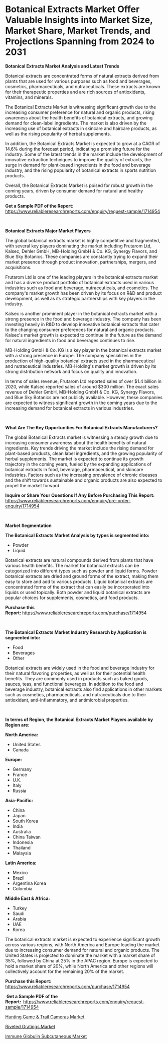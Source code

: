 <p><h1>Botanical Extracts Market Offer Valuable Insights into Market Size, Market Share, Market Trends, and Projections Spanning from 2024 to 2031</h1></p><p><strong>Botanical Extracts Market Analysis and Latest Trends</strong></p>
<p><p>Botanical extracts are concentrated forms of natural extracts derived from plants that are used for various purposes such as food and beverages, cosmetics, pharmaceuticals, and nutraceuticals. These extracts are known for their therapeutic properties and are rich sources of antioxidants, vitamins, and minerals.</p><p>The Botanical Extracts Market is witnessing significant growth due to the increasing consumer preference for natural and organic products, rising awareness about the health benefits of botanical extracts, and growing demand for clean-label ingredients. The market is also driven by the increasing use of botanical extracts in skincare and haircare products, as well as the rising popularity of herbal supplements.</p><p>In addition, the Botanical Extracts Market is expected to grow at a CAGR of 14.6% during the forecast period, indicating a promising future for the industry. Some of the latest trends in the market include the development of innovative extraction techniques to improve the quality of extracts, the surge in demand for plant-based ingredients in the food and beverage industry, and the rising popularity of botanical extracts in sports nutrition products.</p><p>Overall, the Botanical Extracts Market is poised for robust growth in the coming years, driven by consumer demand for natural and healthy products.</p></p>
<p><strong>Get a Sample PDF of the Report:&nbsp;</strong> <a href="https://www.reliableresearchreports.com/enquiry/request-sample/1714954">https://www.reliableresearchreports.com/enquiry/request-sample/1714954</a></p>
<p>&nbsp;</p>
<p><strong>Botanical Extracts Major Market Players</strong></p>
<p><p>The global botanical extracts market is highly competitive and fragmented, with several key players dominating the market including Frutarom Ltd, Kalsec, Dehler GmbH, MB-Holding GmbH & Co. KG, Synergy Flavors, and Blue Sky Botanics. These companies are constantly trying to expand their market presence through product innovation, partnerships, mergers, and acquisitions.</p><p>Frutarom Ltd is one of the leading players in the botanical extracts market and has a diverse product portfolio of botanical extracts used in various industries such as food and beverage, nutraceuticals, and cosmetics. The company's market growth has been driven by its focus on R&D and product development, as well as its strategic partnerships with key players in the industry.</p><p>Kalsec is another prominent player in the botanical extracts market with a strong presence in the food and beverage industry. The company has been investing heavily in R&D to develop innovative botanical extracts that cater to the changing consumer preferences for natural and organic products. Kalsec's market growth is expected to continue in the future as the demand for natural ingredients in food and beverages continues to rise.</p><p>MB-Holding GmbH & Co. KG is a key player in the botanical extracts market with a strong presence in Europe. The company specializes in the production of high-quality botanical extracts used in the pharmaceutical and nutraceutical industries. MB-Holding's market growth is driven by its strong distribution network and focus on quality and innovation.</p><p>In terms of sales revenue, Frutarom Ltd reported sales of over $1.4 billion in 2020, while Kalsec reported sales of around $300 million. The exact sales revenue of Dehler GmbH, MB-Holding GmbH & Co. KG, Synergy Flavors, and Blue Sky Botanics are not publicly available. However, these companies are expected to witness significant growth in the coming years due to the increasing demand for botanical extracts in various industries.</p></p>
<p>&nbsp;</p>
<p><strong>What Are The Key Opportunities For Botanical Extracts Manufacturers?</strong></p>
<p><p>The global Botanical Extracts market is witnessing a steady growth due to increasing consumer awareness about the health benefits of natural ingredients. Key trends driving the market include the rising demand for plant-based products, clean label ingredients, and the growing popularity of herbal supplements. The market is expected to continue its growth trajectory in the coming years, fueled by the expanding applications of botanical extracts in food, beverage, pharmaceutical, and skincare industries. Factors such as the increasing prevalence of chronic diseases and the shift towards sustainable and organic products are also expected to propel the market forward.</p></p>
<p><strong>Inquire or Share Your Questions If Any Before Purchasing This Report:</strong> <a href="https://www.reliableresearchreports.com/enquiry/pre-order-enquiry/1714954">https://www.reliableresearchreports.com/enquiry/pre-order-enquiry/1714954</a></p>
<p>&nbsp;</p>
<p><strong>Market Segmentation</strong></p>
<p><strong>The Botanical Extracts Market Analysis by types is segmented into:</strong></p>
<p><ul><li>Powder</li><li>Liquid</li></ul></p>
<p><p>Botanical extracts are natural compounds derived from plants that have various health benefits. The market for botanical extracts can be categorized into different types such as powder and liquid forms. Powder botanical extracts are dried and ground forms of the extract, making them easy to store and add to various products. Liquid botanical extracts are concentrated forms of the extract that can easily be incorporated into liquids or used topically. Both powder and liquid botanical extracts are popular choices for supplements, cosmetics, and food products.</p></p>
<p><strong>Purchase this Report:&nbsp;</strong><a href="https://www.reliableresearchreports.com/purchase/1714954">https://www.reliableresearchreports.com/purchase/1714954</a></p>
<p>&nbsp;</p>
<p><strong>The Botanical Extracts Market Industry Research by Application is segmented into:</strong></p>
<p><ul><li>Food</li><li>Beverages</li><li>Other</li></ul></p>
<p><p>Botanical extracts are widely used in the food and beverage industry for their natural flavoring properties, as well as for their potential health benefits. They are commonly used in products such as baked goods, sauces, teas, and functional beverages. In addition to the food and beverage industry, botanical extracts also find applications in other markets such as cosmetics, pharmaceuticals, and nutraceuticals due to their antioxidant, anti-inflammatory, and antimicrobial properties.</p></p>
<p>&nbsp;</p>
<p><strong>In terms of Region, the Botanical Extracts Market Players available by Region are:</strong></p>
<p>
    <p> <strong> North America: </strong>
        <ul>
            <li>United States</li>
            <li>Canada</li>
        </ul>
        </p> 
    <p> <strong> Europe: </strong>
        <ul>
            <li>Germany</li>
            <li>France</li>
            <li>U.K.</li>
            <li>Italy</li>
            <li>Russia</li>
        </ul>
        </p> 
    <p> <strong> Asia-Pacific: </strong>
        <ul>
            <li>China</li>
            <li>Japan</li>
            <li>South Korea</li>
            <li>India</li>
            <li>Australia</li>
            <li>China Taiwan</li>
            <li>Indonesia</li>
            <li>Thailand</li>
            <li>Malaysia</li>
        </ul>
        </p> 
    <p> <strong> Latin America: </strong>
        <ul>
            <li>Mexico</li>
            <li>Brazil</li>
            <li>Argentina Korea</li>
            <li>Colombia</li>
        </ul>
        </p> 
    <p> <strong> Middle East & Africa: </strong>
        <ul>
            <li>Turkey</li>
            <li>Saudi</li>
            <li>Arabia</li>
            <li>UAE</li>
            <li>Korea</li>
        </ul>
    </p>
    </p>
<p><p>The botanical extracts market is expected to experience significant growth across various regions, with North America and Europe leading the market due to increasing consumer demand for natural and organic products. The United States is projected to dominate the market with a market share of 35%, followed by China at 25% in the APAC region. Europe is expected to hold a market share of 20%, while North America and other regions will collectively account for the remaining 20% of the market.</p></p>
<p><strong>Purchase this Report: </strong><a href="https://www.reliableresearchreports.com/purchase/1714954">https://www.reliableresearchreports.com/purchase/1714954</a></p>
<p>&nbsp;<strong>Get a Sample PDF of the Report:&nbsp;&nbsp;</strong><a href="https://www.reliableresearchreports.com/enquiry/request-sample/1714954">https://www.reliableresearchreports.com/enquiry/request-sample/1714954</a></p>
<p><strong></strong></p>
<p><p><a href="https://view.publitas.com/reportprime-1/hunting-game-trail-cameras-market-size-growing-and-forecasted-for-period-from-2023-2030-and-provides-complete-market-analysis-of-this-market/">Hunting Game & Trail Cameras Market</a></p><p><a href="https://view.publitas.com/reportprime-1/global-riveted-gratings-market-by-types-applications-and-major-players-with-regional-growth-rate-analysis-and-development-situation-from-2023-to-2030/">Riveted Gratings Market</a></p><p><a href="https://github.com/peachesmcdowel1/Market-Research-Report-List-1/blob/main/immune-globulin-subcutaneous-market.md">Immune Globulin Subcutaneous Market</a></p></p>
